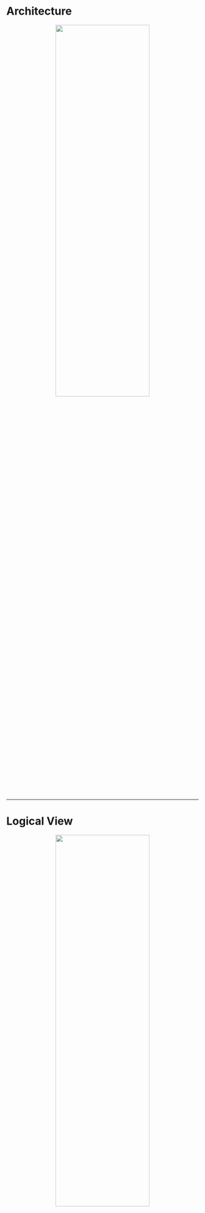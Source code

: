 # Architecture 

<div  align="center">   
<img src="https://github.com/xxwjj/work-note/raw/master/pictures/archtecture.png" width="70%" height="50%" >
</div>
</br></br></br></br>

---

# Logical View
<div  align="center">   
<img src="https://github.com/xxwjj/work-note/raw/master/pictures/logical-view.png" width="70%" height="50%" >
</div>
</br></br></br></br>

---

# Process Deploy
<div  align="center">   
<img src="https://github.com/xxwjj/work-note/raw/master/pictures/logical-view.png" width="70%" height="50%" >
</div>

